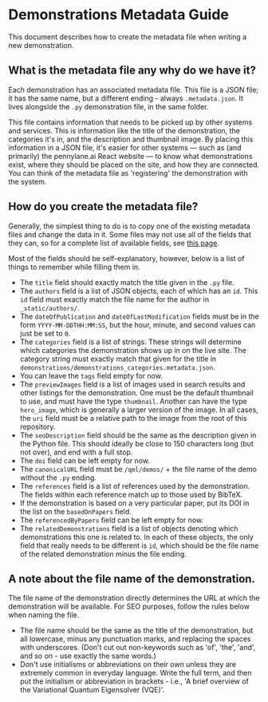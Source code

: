 # Demonstrations Metadata Guide

This document describes how to create the metadata file when writing a new demonstration.

## What is the metadata file any why do we have it?

Each demonstration has an associated metadata file. This file is a JSON file; it has the same name, but a different ending - always `.metadata.json`. It lives alongside the `.py` demonstration file, in the same folder.

This file contains information that needs to be picked up by other systems and services. This is information like the title of the demonstration, the categories it's in, and the description and thumbnail image. By placing this information in a JSON file, it's easier for other systems — such as (and primarily) the pennylane.ai React website — to know what demonstrations exist, where they should be placed on the site, and how they are connected. You can think of the metadata file as 'registering' the demonstration with the system.

## How do you create the metadata file?

Generally, the simplest thing to do is to copy one of the existing metadata files and change the data in it. Some files may not use all of the fields that they can, so for a complete list of available fields, see [this page](https://github.com/PennyLaneAI/qml/blob/master/demonstrations_metadata.md).

Most of the fields should be self-explanatory, however, below is a list of things to remember while filling them in.

* The `title` field should exactly match the title given in the `.py` file.
* The `authors` field is a list of JSON objects, each of which has an `id`. This `id` field must exactly match the file name for the author in `_static/authors/`.
* The `dateOfPublication` and `dateOfLastModification` fields must be in the form `YYYY-MM-DDTHH:MM:SS`, but the hour, minute, and second values can just be set to `0`.
* The `categories` field is a list of strings. These strings will determine which categories the demonstration shows up in on the live site. The category string must exactly match that given for the title in `demonstrations/demonstrations_categories.metadata.json`.
* You can leave the `tags` field empty for now.
* The `previewImages` field is a list of images used in search results and other listings for the demonstration. One must be the default thumbnail to use, and must have the type `thumbnail`. Another can have the type `hero_image`, which is generally a larger version of the image. In all cases, the `uri` field must be a relative path to the image from the root of this repository.
* The `seoDescription` field should be the same as the description given in the Python file. This should ideally be close to 150 characters long (but not over), and end with a full stop.
* The `doi` field can be left empty for now.
* The `canonicalURL` field must be `/qml/demos/` + the file name of the demo without the `.py` ending.
* The `references` field is a list of references used by the demonstration. The fields within each reference match up to those used by BibTeX.
* If the demonstration is based on a very particular paper, put its DOI in the list on the `basedOnPapers` field.
* The `referencedByPapers` field can be left empty for now.
* The `relatedDemonstrations` field is a list of objects denoting which demonstrations this one is related to. In each of these objects, the only field that really needs to be different is `id`, which should be the file name of the related demonstration minus the file ending.

## A note about the file name of the demonstration.

The file name of the demonstration directly determines the URL at which the demonstration will be available. For SEO purposes, follow the rules below when naming the file.

* The file name should be the same as the title of the demonstration, but all lowercase, minus any punctuation marks, and replacing the spaces with underscores. (Don't cut out non-keywords such as 'of', 'the', 'and', and so on - use exactly the same words.)
* Don't use initialisms or abbreviations on their own unless they are extremely common in everyday language. Write the full term, and then put the initialism or abbreviation in brackets - i.e., 'A brief overview of the Variational Quantum Eigensolver (VQE)'.
